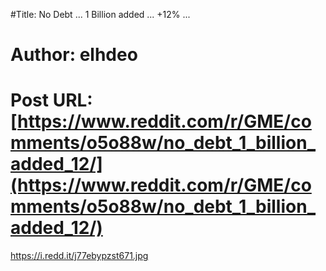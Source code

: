 #Title: No Debt ... 1 Billion added ... +12% ...
# Author: elhdeo
# Post URL: [https://www.reddit.com/r/GME/comments/o5o88w/no_debt_1_billion_added_12/](https://www.reddit.com/r/GME/comments/o5o88w/no_debt_1_billion_added_12/)


https://i.redd.it/j77ebypzst671.jpg